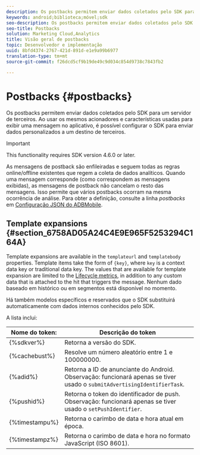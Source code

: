 ```yaml
---
description: Os postbacks permitem enviar dados coletados pelo SDK para um servidor de terceiros. Ao usar os mesmos acionadores e características usadas para exibir uma mensagem no aplicativo, é possível configurar o SDK para enviar dados personalizados a um destino de terceiros.
keywords: android;biblioteca;móvel;sdk
seo-description: Os postbacks permitem enviar dados coletados pelo SDK para um servidor de terceiros. Ao usar os mesmos acionadores e características usadas para exibir uma mensagem no aplicativo, é possível configurar o SDK para enviar dados personalizados a um destino de terceiros.
seo-title: Postbacks
solution: Marketing Cloud,Analytics
title: Visão geral de postbacks
topic: Desenvolvedor e implementação
uuid: 8bfd4374-2767-421d-891d-e1e9a99b6977
translation-type: tm+mt
source-git-commit: f26dcd5cf9b19de49c9d034c854d9738c7843fb2

---
```



# Postbacks {#postbacks}

Os postbacks permitem enviar dados coletados pelo SDK para um servidor de terceiros. Ao usar os mesmos acionadores e características usadas para exibir uma mensagem no aplicativo, é possível configurar o SDK para enviar dados personalizados a um destino de terceiros.

>[!IMPORTANT]
>
>This functionality requires SDK version 4.6.0 or later.

As mensagens de postback são enfileiradas e seguem todas as regras online/offline existentes que regem a coleta de dados analíticos. Quando uma mensagem corresponde (como correspondem as mensagens exibidas), as mensagens de postback não cancelam o resto das mensagens. Isso permite que vários postbacks ocorram na mesma ocorrência de análise. Para obter a definição, consulte a linha *postbacks* em [Configuração JSON do ADBMobile](/help/android/configuration/json-config/json-config.md).

## Template expansions {#section_6758AD05A24C4E9E965F5253294C164A}

Template expansions are available in the `templateurl` and `templatebody` properties. Template items take the form of `{key}`, where `key` is a context data key or traditional data key. The values that are available for template expansion are limited to the [Lifecycle metrics](/help/android/metrics.md), in addition to any custom data that is attached to the hit that triggers the message. Nenhum dado baseado em histórico ou em segmentos está disponível no momento.

Há também modelos específicos e reservados que o SDK substituirá automaticamente com dados internos conhecidos pelo SDK.

A lista inclui:

| Nome do token: | Descrição do token |
|--- |--- |
| {%sdkver%} | Retorna a versão do SDK. |
| {%cachebust%} | Resolve um número aleatório entre 1 e 100000000. |
| {%adid%} | Retorna a ID de anunciante do Android. Observação: funcionará apenas se tiver usado o `submitAdvertisingIdentifierTask`. |
| {%pushid%} | Retorna o token do identificador de push. Observação: funcionará apenas se tiver usado o `setPushIdentifier`. |
| {%timestampu%} | Retorna o carimbo de data e hora atual em época. |
| {%timestampz%} | Retorna o carimbo de data e hora no formato JavaScript (ISO 8601). |